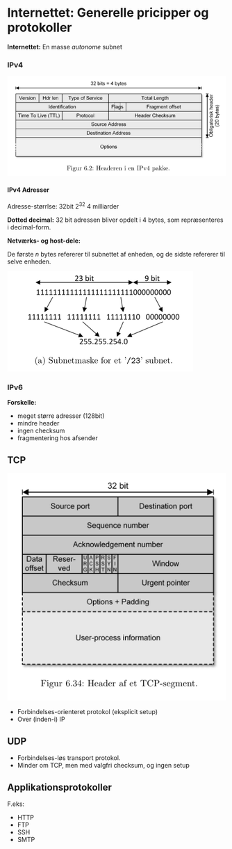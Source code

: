 # Internettet: Generelle pricipper og protokoller

**Internettet:** En masse *autonome* subnet

### IPv4 

![IPv4 Header](ipv4_header.png)

#### IPv4 Adresser

Adresse-størrlse: 32bit $2^{32} ~ 4\text{ milliarder}$

**Dotted decimal:** 32 bit adressen bliver opdelt i 4 bytes, som repræsenteres i decimal-form.

**Netværks- og host-dele:**

De første $n$ bytes refererer til subnettet af enheden, og de sidste refererer til selve enheden.

![Subnetmaske](subnetmask.png)

### IPv6

**Forskelle:**
- meget større adresser (128bit)
- mindre header 
- ingen checksum
- fragmentering hos afsender

## TCP

![TCP Header](tcp_header.png)

* Forbindelses-orienteret protokol (eksplicit setup)
* Over (inden-i) IP

## UDP

* Forbindelses-løs transport protokol.
* Minder om TCP, men med valgfri checksum, og ingen setup

## Applikationsprotokoller

F.eks:

* HTTP
* FTP
* SSH
* SMTP
